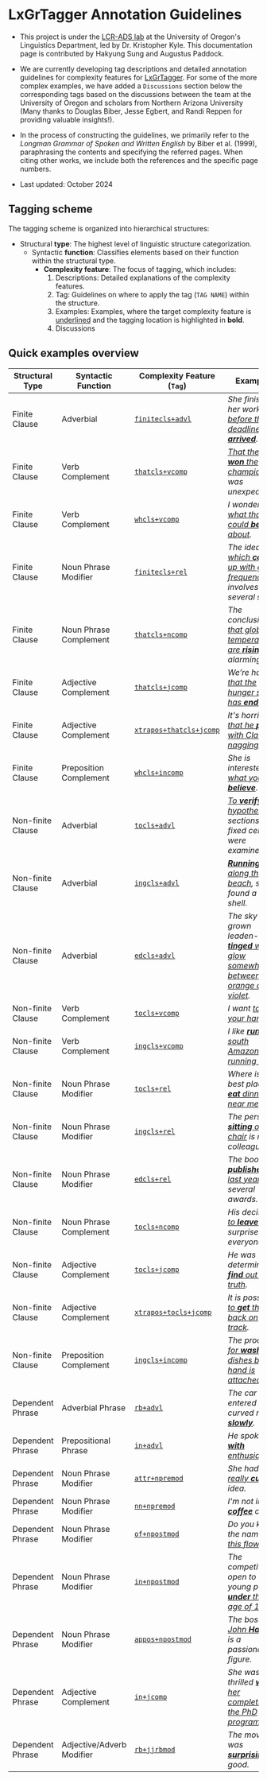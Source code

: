 # LxGrTagger Annotation Guidelines

- This project is under the [LCR-ADS lab](https://lcr-ads-lab.github.io/LCR-ADS-Home/) at the University of Oregon's Linguistics Department, led by Dr. Kristopher Kyle. This documentation page is contributed by Hakyung Sung and Augustus Paddock.

- We are currently developing tag descriptions and detailed annotation guidelines for complexity features for [LxGrTagger](https://github.com/kristopherkyle/LxGrTgr). For some of the more complex examples, we have added a `Discussions` section below the corresponding tags based on the discussions between the team at the University of Oregon and scholars from Northern Arizona University (Many thanks to Douglas Biber, Jesse Egbert, and Randi Reppen for providing valuable insights!). 

- In the process of constructing the guidelines, we primarily refer to the *Longman Grammar of Spoken and Written English* by Biber et al. (1999), paraphrasing the contents and specifying the referred pages. When citing other works, we include both the references and the specific page numbers.

- Last updated: October 2024

## Tagging scheme

The tagging scheme is organized into hierarchical structures:

- Structural **type**: The highest level of linguistic structure categorization.
    - Syntactic **function**: Classifies elements based on their function within the structural type.
        - **Complexity feature**: The focus of tagging, which includes:
            1. Descriptions: Detailed explanations of the complexity features.
            2. Tag: Guidelines on where to apply the tag (`TAG NAME`) within the structure.
            3. Examples: Examples, where the target complexity feature is <ins>underlined</ins> and the tagging location is highlighted in **bold**.
            4. Discussions

## Quick examples overview

| Structural Type     | Syntactic Function         | Complexity Feature (`Tag`)                                                       | Examples                                                        |
|---------------------|----------------------------|----------------------------------------------------------------------------------|-----------------------------------------------------------------|
| Finite Clause       | Adverbial                  | [`finitecls+advl`](1_structural%20type1/1_Syntactic%20function1.html#1-1-clause-constituent-adverbial) | *She finished her work <ins>before the deadline **arrived**</ins>.* |
| Finite Clause       | Verb Complement            | [`thatcls+vcomp`](1_structural%20type1/2_Syntactic%20function2.html#1-2-1-verb--that-complement-clause) | *<ins>That the team **won** the championship</ins> was unexpected.* |
| Finite Clause       | Verb Complement            | [`whcls+vcomp`](1_structural%20type1/2_Syntactic%20function2.html#1-2-2-verb--wh-complement-clause) | *I wonder <ins>what that could **be** about</ins>.* |
| Finite Clause       | Noun Phrase Modifier       | [`finitecls+rel`](1_structural%20type1/3_Syntactic%20function3.html#1-3-noun-phrase-constituent-modifier) | *The idea <ins>which **comes** up with great frequency</ins> involves several steps.* |
| Finite Clause       | Noun Phrase Complement     | [`thatcls+ncomp`](1_structural%20type1/4_Syntactic%20function4.html#1-4-noun-phrase-constituent-complement) | *The conclusion <ins>that global temperatures are **rising**</ins> is alarming.* |
| Finite Clause       | Adjective Complement       | [`thatcls+jcomp`](1_structural%20type1/5_Syntactic%20function5.html#1-5-other-phrase-constituent_adjective-complement) | *We’re happy <ins>that the hunger strike has **ended**</ins>.* |
| Finite Clause       | Adjective Complement       | [`xtrapos+thatcls+jcomp`](1_structural%20type1/5_Syntactic%20function5.html#1-5-2-extraposed-adjective--that-complement-clause) | *It's horrible <ins>that he **put** up with Claire’s nagging</ins>.* |
| Finite Clause       | Preposition Complement     | [`whcls+incomp`](1_structural%20type1/6_Syntactic%20function6.html#1-6-other-phrase-constituent_preposition-complement) | *She is interested in <ins>what you **believe**</ins>.* |
| Non-finite Clause   | Adverbial                  | [`tocls+advl`](2_structural%20type2/1_Syntactic%20function1.html#2-1-clause-constituent-adverbial) | *<ins>To **verify** this hypothesis</ins>, sections of fixed cells were examined.* |
| Non-finite Clause   | Adverbial                  | [`ingcls+advl`](2_structural%20type2/1_Syntactic%20function1.html#2-1-2-ing-clause-as-adverbial) | *<ins>**Running** along the beach</ins>, she found a rare shell.* |
| Non-finite Clause   | Adverbial                  | [`edcls+advl`](2_structural%20type2/1_Syntactic%20function1.html#2-1-3-ed-clause-as-adverbial) | *The sky had grown leaden-grey, <ins>**tinged** with a glow somewhere between orange and violet</ins>.* |
| Non-finite Clause   | Verb Complement            | [`tocls+vcomp`](2_structural%20type2/2_Syntactic%20function2.html#2-2-1-verb--to-complement-clause) | *I want <ins>to **hold** your hand</ins>.* |
| Non-finite Clause   | Verb Complement            | [`ingcls+vcomp`](2_structural%20type2/2_Syntactic%20function2.html#2-2-2-verb--ing-complement-clause) | *I like <ins>**running** south Amazon running trail</ins>.* |
| Non-finite Clause   | Noun Phrase Modifier       | [`tocls+rel`](2_structural%20type2/3_Syntactic%20function3.html#2-3-1-noun--to-relative-clause) | *Where is the best place <ins>to **eat** dinner near me</ins>?* |
| Non-finite Clause   | Noun Phrase Modifier       | [`ingcls+rel`](2_structural%20type2/3_Syntactic%20function3.html#2-3-2-noun--ing-relative-clause) | *The person <ins>**sitting** on the chair</ins> is my colleague.* |
| Non-finite Clause   | Noun Phrase Modifier       | [`edcls+rel`](2_structural%20type2/3_Syntactic%20function3.html#2-3-3-noun--ed-relative-clause) | *The book <ins>**published** last year</ins> won several awards.* |
| Non-finite Clause   | Noun Phrase Complement     | [`tocls+ncomp`](2_structural%20type2/4_Syntactic%20function4.html#2-4-1-noun--to-complement-clause) | *His decision <ins>to **leave** early</ins> surprised everyone.* |
| Non-finite Clause   | Adjective Complement       | [`tocls+jcomp`](2_structural%20type2/5_Syntactic%20function5.html#2-5-1-adjective--to-complement-clause) | *He was determined <ins>to **find** out the truth</ins>.* |
| Non-finite Clause   | Adjective Complement       | [`xtrapos+tocls+jcomp`](2_structural%20type2/5_Syntactic%20function5.html#2-5-2-extraposed-adjective--to-complement-clause) | *It is possible <ins>to **get** things back on track</ins>.* |
| Non-finite Clause   | Preposition Complement   | [`ingcls+incomp`](2_structural%20type2/6_Syntactic%20function6.html#2-6-1-preposition--ing-complement-clause) | *The process <ins>for **washing** dishes by hand is attached</ins>.* |
| Dependent Phrase    | Adverbial Phrase           | [`rb+advl`](3_structural%20type3/1_Syntactic%20function1.html#3-1-1-adverb-phrase) | *The car entered a curved road <ins>**slowly**</ins>.* |
| Dependent Phrase    | Prepositional Phrase       | [`in+advl`](3_structural%20type3/1_Syntactic%20function1.html#3-1-1-adverb-phrase) | *He spoke <ins>**with** enthusiasm</ins>.* |
| Dependent Phrase    | Noun Phrase Modifier       | [`attr+npremod`](3_structural%20type3/2_Syntactic%20function2.html#3-2-1-attributive-adjectives-as-noun-pre-modifier) | *She had <ins>a really **cute**</ins> idea.* |
| Dependent Phrase    | Noun Phrase Modifier       | [`nn+npremod`](3_structural%20type3/2_Syntactic%20function2.html#3-2-2-noun-as-noun-pre-modifier) | *I'm not into <ins>**coffee**</ins> cake.* |
| Dependent Phrase    | Noun Phrase Modifier       | [`of+npostmod`](3_structural%20type3/2_Syntactic%20function2.html#3-2-3-of-phrases-as-noun) | *Do you know the name <ins>**of** this flower</ins>?* |
| Dependent Phrase    | Noun Phrase Modifier       | [`in+npostmod`](3_structural%20type3/2_Syntactic%20function2.html#3-2-4-other-prepositional-phrases-as-noun) | *The competition is open to young people <ins>**under** the age of 18</ins>.* |
| Dependent Phrase    | Noun Phrase Modifier       | [`appos+npostmod`](3_structural%20type3/2_Syntactic%20function2.html#3-2-5-appositive-noun-phrases-as-noun) | *The boss, <ins>John **Harris**</ins> is a passionate figure.* | 
| Dependent Phrase    | Adjective Complement       | [`in+jcomp`](3_structural%20type3/3_Syntactic%20function3.html#3-3-1-prepositional-phrases-as-adjective-complement) | *She was thrilled <ins>**with** her completion of the PhD program</ins>.* |
| Dependent Phrase    | Adjective/Adverb Modifier  | [`rb+jjrbmod`](3_structural%20type3/4_Syntactic%20function4.html#3-4-1-adverb-phrase-as-adjective/adverb-modifier) | *The movie was <ins>**surprisingly**</ins> good.* |
